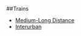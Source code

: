##Trains

* [Medium-Long Distance](http://www.renfe.com/)
* [Interurban](http://www.renfe.com/viajeros/cercanias/madrid/index.html)
